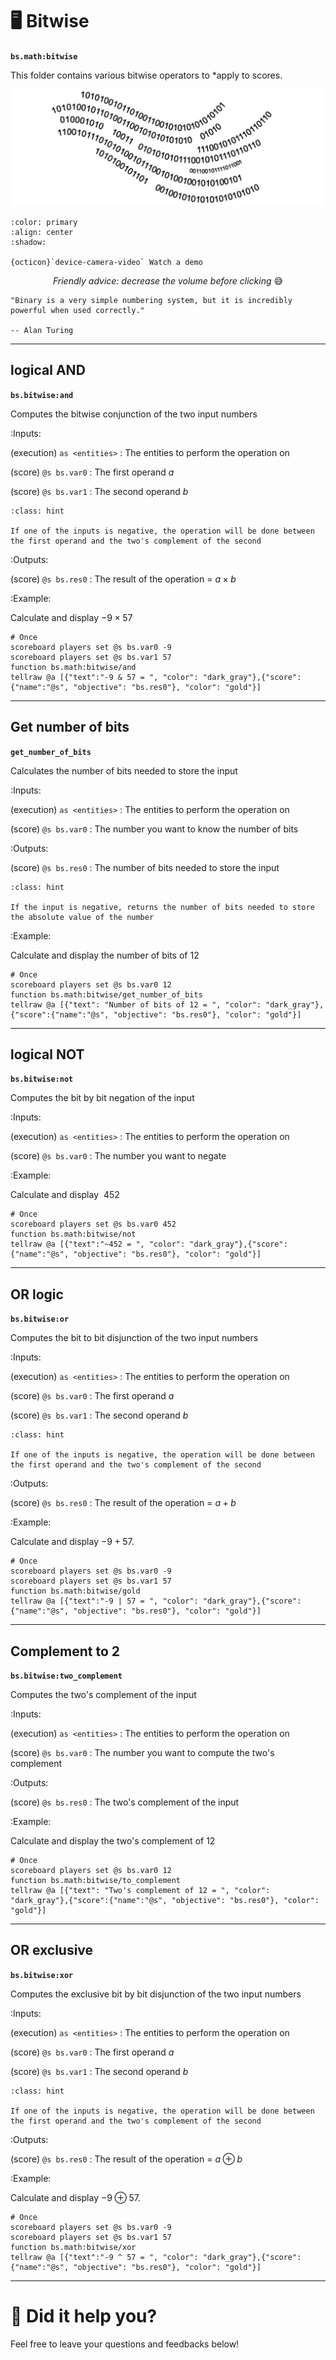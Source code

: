 # 🖥️ Bitwise

**`bs.math:bitwise`**

This folder contains various bitwise operators to
*apply to scores.

<div align=center>

![](img/bitwise.png)

</div>

```{button-link} https://youtu.be/itgPhvTMSZQ
:color: primary
:align: center
:shadow:

{octicon}`device-camera-video` Watch a demo
```

<div align=center>

_Friendly advice: decrease the volume before clicking_ 😅

</div>

```{epigraph}
"Binary is a very simple numbering system, but it is incredibly powerful when used correctly."

-- Alan Turing
```

---

## logical AND

**`bs.bitwise:and`**

Computes the bitwise conjunction of the two input numbers

:Inputs:

   (execution) `as <entities>`
   : The entities to perform the operation on

   (score) `@s bs.var0`
   : The first operand $a$

   (score) `@s bs.var1`
   : The second operand $b$

   ```{admonition} Negative input
   :class: hint
      
   If one of the inputs is negative, the operation will be done between
   the first operand and the two's complement of the second
   ```

:Outputs:

   (score) `@s bs.res0`
   : The result of the operation = $a \times b$

:Example:

   Calculate and display $-9 \times 57$
   ```
   # Once
   scoreboard players set @s bs.var0 -9
   scoreboard players set @s bs.var1 57
   function bs.math:bitwise/and
   tellraw @a [{"text":"-9 & 57 = ", "color": "dark_gray"},{"score":{"name":"@s", "objective": "bs.res0"}, "color": "gold"}]
   ```

---

## Get number of bits

**`get_number_of_bits`**

Calculates the number of bits needed to store
the input

:Inputs:

   (execution) `as <entities>`
   : The entities to perform the operation on

   (score) `@s bs.var0`
   : The number you want to know the number of bits

:Outputs:

   (score) `@s bs.res0`
   : The number of bits needed to store the input

   ```{admonition} Negative input
   :class: hint
      
   If the input is negative, returns the number of bits needed to store
   the absolute value of the number
   ```

:Example:

   Calculate and display the number of bits of 12
   ```
   # Once
   scoreboard players set @s bs.var0 12
   function bs.math:bitwise/get_number_of_bits
   tellraw @a [{"text": "Number of bits of 12 = ", "color": "dark_gray"},{"score":{"name":"@s", "objective": "bs.res0"}, "color": "gold"}]
   ```

---

## logical NOT

**`bs.bitwise:not`**

Computes the bit by bit negation of the input

:Inputs:

   (execution) `as <entities>`
   : The entities to perform the operation on

   (score) `@s bs.var0`
   : The number you want to negate

:Example:

   Calculate and display $~452$
   ```
   # Once
   scoreboard players set @s bs.var0 452
   function bs.math:bitwise/not
   tellraw @a [{"text":"~452 = ", "color": "dark_gray"},{"score":{"name":"@s", "objective": "bs.res0"}, "color": "gold"}]
   ```

---

## OR logic

**`bs.bitwise:or`**

Computes the bit to bit disjunction of the two input numbers

:Inputs:

   (execution) `as <entities>`
   : The entities to perform the operation on

   (score) `@s bs.var0`
   : The first operand $a$

   (score) `@s bs.var1`
   : The second operand $b$

   ```{admonition} Negative input
   :class: hint
      
   If one of the inputs is negative, the operation will be done between
   the first operand and the two's complement of the second
   ```

:Outputs:

   (score) `@s bs.res0`
   : The result of the operation = $a + b$

:Example:

   Calculate and display $-9 + 57$.
   ```
   # Once
   scoreboard players set @s bs.var0 -9
   scoreboard players set @s bs.var1 57
   function bs.math:bitwise/gold
   tellraw @a [{"text":"-9 | 57 = ", "color": "dark_gray"},{"score":{"name":"@s", "objective": "bs.res0"}, "color": "gold"}]
   ```

---

## Complement to 2

**`bs.bitwise:two_complement`**

Computes the two's complement of the input

:Inputs:

   (execution) `as <entities>`
   : The entities to perform the operation on

   (score) `@s bs.var0`
   : The number you want to compute the two's complement

:Outputs:

   (score) `@s bs.res0`
   : The two's complement of the input

:Example:

   Calculate and display the two's complement of 12
   ```
   # Once
   scoreboard players set @s bs.var0 12
   function bs.math:bitwise/to_complement
   tellraw @a [{"text": "Two's complement of 12 = ", "color": "dark_gray"},{"score":{"name":"@s", "objective": "bs.res0"}, "color": "gold"}]
   ```

---

## OR exclusive

**`bs.bitwise:xor`**

Computes the exclusive bit by bit disjunction of the two input
numbers

:Inputs:

   (execution) `as <entities>`
   : The entities to perform the operation on

   (score) `@s bs.var0`
   : The first operand $a$

   (score) `@s bs.var1`
   : The second operand $b$

   ```{admonition} Negative input
   :class: hint
      
   If one of the inputs is negative, the operation will be done between
   the first operand and the two's complement of the second
   ```

:Outputs:

   (score) `@s bs.res0`
   : The result of the operation = $a \oplus b$

:Example:

   Calculate and display $-9 \oplus 57$.
   ```
   # Once
   scoreboard players set @s bs.var0 -9
   scoreboard players set @s bs.var1 57
   function bs.math:bitwise/xor
   tellraw @a [{"text":"-9 ^ 57 = ", "color": "dark_gray"},{"score":{"name":"@s", "objective": "bs.res0"}, "color": "gold"}]
   ```

---

# 💬 Did it help you?

Feel free to leave your questions and feedbacks below!

<script src="https://giscus.app/client.js"
        data-repo="Gunivers/Glibs"
        data-repo-id="R_kgDOHQjqYg"
        data-category="Documentation"
        data-category-id="DIC_kwDOHQjqYs4CUQpy"
        data-mapping="title"
        data-strict="0"
        data-reactions-enabled="1"
        data-emit-metadata="0"
        data-input-position="bottom"
        data-theme="light"
        data-lang="fr"
        data-loading="lazy"
        crossorigin="anonymous"
        async>
</script>